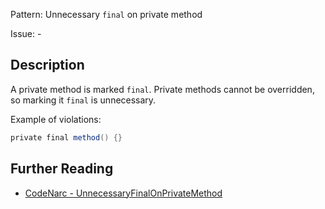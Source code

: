 Pattern: Unnecessary `final` on private method

Issue: -

## Description

A private method is marked `final`. Private methods cannot be overridden, so marking it `final` is unnecessary.

Example of violations:

``` groovy
private final method() {}
```

## Further Reading

* [CodeNarc - UnnecessaryFinalOnPrivateMethod](http://codenarc.sourceforge.net/codenarc-rules-unnecessary.html#UnnecessaryFinalOnPrivateMethod)